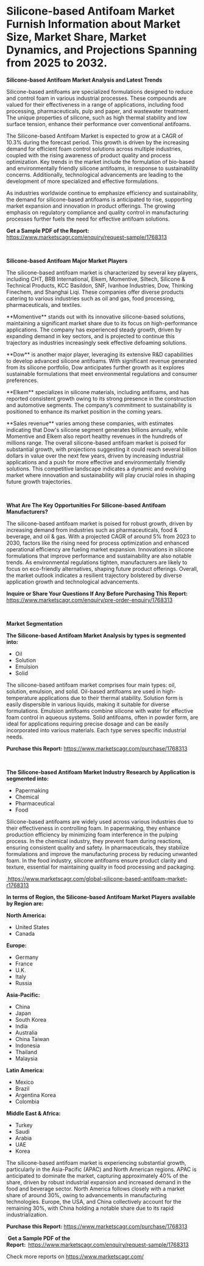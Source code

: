 <p><h1>Silicone-based Antifoam Market Furnish Information about Market Size, Market Share, Market Dynamics, and Projections Spanning from 2025 to 2032.</h1></p><p><strong>Silicone-based Antifoam Market Analysis and Latest Trends</strong></p>
<p><p>Silicone-based antifoams are specialized formulations designed to reduce and control foam in various industrial processes. These compounds are valued for their effectiveness in a range of applications, including food processing, pharmaceuticals, pulp and paper, and wastewater treatment. The unique properties of silicone, such as high thermal stability and low surface tension, enhance their performance over conventional antifoams.</p><p>The Silicone-based Antifoam Market is expected to grow at a CAGR of 10.3% during the forecast period. This growth is driven by the increasing demand for efficient foam control solutions across multiple industries, coupled with the rising awareness of product quality and process optimization. Key trends in the market include the formulation of bio-based and environmentally friendly silicone antifoams, in response to sustainability concerns. Additionally, technological advancements are leading to the development of more specialized and effective formulations.</p><p>As industries worldwide continue to emphasize efficiency and sustainability, the demand for silicone-based antifoams is anticipated to rise, supporting market expansion and innovation in product offerings. The growing emphasis on regulatory compliance and quality control in manufacturing processes further fuels the need for effective antifoam solutions.</p></p>
<p><strong>Get a Sample PDF of the Report:&nbsp;</strong> <a href="https://www.marketscagr.com/enquiry/request-sample/1768313?utm_campaign=1097&utm_medium=2&utm_source=Github&utm_content=ia&utm_term=02022025&utm_id=silicone-based-antifoam">https://www.marketscagr.com/enquiry/request-sample/1768313</a></p>
<p>&nbsp;</p>
<p><strong>Silicone-based Antifoam Major Market Players</strong></p>
<p><p>The silicone-based antifoam market is characterized by several key players, including CHT, BRB International, Elkem, Momentive, Siltech, Silicone & Technical Products, KCC Basildon, SNF, Ivanhoe Industries, Dow, Thinking Finechem, and Shanghai Liqi. These companies offer diverse products catering to various industries such as oil and gas, food processing, pharmaceuticals, and textiles.</p><p>**Momentive** stands out with its innovative silicone-based solutions, maintaining a significant market share due to its focus on high-performance applications. The company has experienced steady growth, driven by expanding demand in key sectors, and is projected to continue this trajectory as industries increasingly seek effective defoaming solutions.</p><p>**Dow** is another major player, leveraging its extensive R&D capabilities to develop advanced silicone antifoams. With significant revenue generated from its silicone portfolio, Dow anticipates further growth as it explores sustainable formulations that meet environmental regulations and consumer preferences.</p><p>**Elkem** specializes in silicone materials, including antifoams, and has reported consistent growth owing to its strong presence in the construction and automotive segments. The company’s commitment to sustainability is positioned to enhance its market position in the coming years.</p><p>**Sales revenue** varies among these companies, with estimates indicating that Dow's silicone segment generates billions annually, while Momentive and Elkem also report healthy revenues in the hundreds of millions range. The overall silicone-based antifoam market is poised for substantial growth, with projections suggesting it could reach several billion dollars in value over the next few years, driven by increasing industrial applications and a push for more effective and environmentally friendly solutions. This competitive landscape indicates a dynamic and evolving market where innovation and sustainability will play crucial roles in shaping future growth trajectories.</p></p>
<p>&nbsp;</p>
<p><strong>What Are The Key Opportunities For Silicone-based Antifoam Manufacturers?</strong></p>
<p><p>The silicone-based antifoam market is poised for robust growth, driven by increasing demand from industries such as pharmaceuticals, food & beverage, and oil & gas. With a projected CAGR of around 5% from 2023 to 2030, factors like the rising need for process optimization and enhanced operational efficiency are fueling market expansion. Innovations in silicone formulations that improve performance and sustainability are also notable trends. As environmental regulations tighten, manufacturers are likely to focus on eco-friendly alternatives, shaping future product offerings. Overall, the market outlook indicates a resilient trajectory bolstered by diverse application growth and technological advancements.</p></p>
<p><strong>Inquire or Share Your Questions If Any Before Purchasing This Report:</strong> <a href="https://www.marketscagr.com/enquiry/pre-order-enquiry/1768313?utm_campaign=1097&utm_medium=2&utm_source=Github&utm_content=ia&utm_term=02022025&utm_id=silicone-based-antifoam">https://www.marketscagr.com/enquiry/pre-order-enquiry/1768313</a></p>
<p>&nbsp;</p>
<p><strong>Market Segmentation</strong></p>
<p><strong>The Silicone-based Antifoam Market Analysis by types is segmented into:</strong></p>
<p><ul><li>Oil</li><li>Solution</li><li>Emulsion</li><li>Solid</li></ul></p>
<p><p>The silicone-based antifoam market comprises four main types: oil, solution, emulsion, and solid. Oil-based antifoams are used in high-temperature applications due to their thermal stability. Solution form is easily dispersible in various liquids, making it suitable for diverse formulations. Emulsion antifoams combine silicone with water for effective foam control in aqueous systems. Solid antifoams, often in powder form, are ideal for applications requiring precise dosage and can be easily incorporated into various materials. Each type serves specific industrial needs.</p></p>
<p><strong>Purchase this Report:&nbsp;</strong><a href="https://www.marketscagr.com/purchase/1768313?utm_campaign=1097&utm_medium=2&utm_source=Github&utm_content=ia&utm_term=02022025&utm_id=silicone-based-antifoam">https://www.marketscagr.com/purchase/1768313</a></p>
<p>&nbsp;</p>
<p><strong>The Silicone-based Antifoam Market Industry Research by Application is segmented into:</strong></p>
<p><ul><li>Papermaking</li><li>Chemical</li><li>Pharmaceutical</li><li>Food</li></ul></p>
<p><p>Silicone-based antifoams are widely used across various industries due to their effectiveness in controlling foam. In papermaking, they enhance production efficiency by minimizing foam interference in the pulping process. In the chemical industry, they prevent foam during reactions, ensuring consistent quality and safety. In pharmaceuticals, they stabilize formulations and improve the manufacturing process by reducing unwanted foam. In the food industry, silicone antifoams ensure product clarity and texture, essential for maintaining quality in food processing and packaging.</p></p>
<p><a href="https://www.marketscagr.com/global-silicone-based-antifoam-market-r1768313?utm_campaign=1097&utm_medium=2&utm_source=Github&utm_content=ia&utm_term=02022025&utm_id=silicone-based-antifoam">&nbsp;https://www.marketscagr.com/global-silicone-based-antifoam-market-r1768313</a></p>
<p><strong>In terms of Region, the Silicone-based Antifoam Market Players available by Region are:</strong></p>
<p>
    <p> <strong> North America: </strong>
        <ul>
            <li>United States</li>
            <li>Canada</li>
        </ul>
        </p> 
    <p> <strong> Europe: </strong>
        <ul>
            <li>Germany</li>
            <li>France</li>
            <li>U.K.</li>
            <li>Italy</li>
            <li>Russia</li>
        </ul>
        </p> 
    <p> <strong> Asia-Pacific: </strong>
        <ul>
            <li>China</li>
            <li>Japan</li>
            <li>South Korea</li>
            <li>India</li>
            <li>Australia</li>
            <li>China Taiwan</li>
            <li>Indonesia</li>
            <li>Thailand</li>
            <li>Malaysia</li>
        </ul>
        </p> 
    <p> <strong> Latin America: </strong>
        <ul>
            <li>Mexico</li>
            <li>Brazil</li>
            <li>Argentina Korea</li>
            <li>Colombia</li>
        </ul>
        </p> 
    <p> <strong> Middle East & Africa: </strong>
        <ul>
            <li>Turkey</li>
            <li>Saudi</li>
            <li>Arabia</li>
            <li>UAE</li>
            <li>Korea</li>
        </ul>
    </p>
    </p>
<p><p>The silicone-based antifoam market is experiencing substantial growth, particularly in the Asia-Pacific (APAC) and North American regions. APAC is anticipated to dominate the market, capturing approximately 40% of the share, driven by robust industrial expansion and increased demand in the food and beverage sector. North America follows closely with a market share of around 30%, owing to advancements in manufacturing technologies. Europe, the USA, and China collectively account for the remaining 30%, with China holding a notable share due to its rapid industrialization.</p></p>
<p><strong>Purchase this Report: </strong><a href="https://www.marketscagr.com/purchase/1768313?utm_campaign=1097&utm_medium=2&utm_source=Github&utm_content=ia&utm_term=02022025&utm_id=silicone-based-antifoam">https://www.marketscagr.com/purchase/1768313</a></p>
<p>&nbsp;<strong>Get a Sample PDF of the Report:&nbsp;&nbsp;</strong><a href="https://www.marketscagr.com/enquiry/request-sample/1768313?utm_campaign=1097&utm_medium=2&utm_source=Github&utm_content=ia&utm_term=02022025&utm_id=silicone-based-antifoam">https://www.marketscagr.com/enquiry/request-sample/1768313</a></p>
<p><strong></strong></p>
<p>Check more reports on <a href="https://www.marketscagr.com/?utm_campaign=1097&utm_medium=2&utm_source=Github&utm_content=ia&utm_term=02022025&utm_id=silicone-based-antifoam">https://www.marketscagr.com/</a></p>